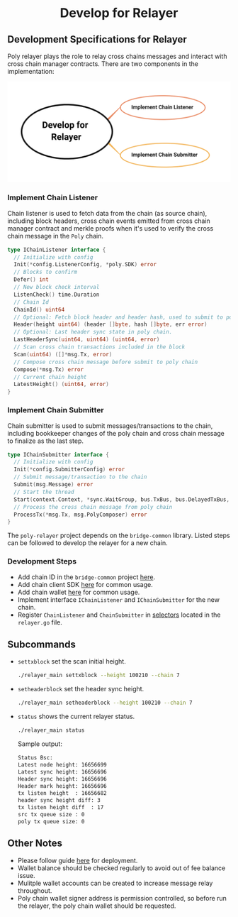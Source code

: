 <h1 align="center">Develop for Relayer</h1>

## Development Specifications for Relayer

Poly relayer plays the role to relay cross chains messages and interact with cross chain manager contracts. There are two components in the implementation:
<div align=center><img src="resources/develop_for_relayer.png" alt=""/></div>


### Implement Chain Listener
Chain listener is used to fetch data from the chain (as source chain), including block headers, cross chain events emitted from cross chain manager contract and merkle proofs when it's used to verify the cross chain message in the `Poly` chain.

```go
type IChainListener interface {
  // Initialize with config
  Init(*config.ListenerConfig, *poly.SDK) error
  // Blocks to confirm
  Defer() int
  // New block check interval
  ListenCheck() time.Duration
  // Chain Id
  ChainId() uint64
  // Optional: Fetch block header and header hash, used to submit to poly chain for verifications
  Header(height uint64) (header []byte, hash []byte, err error)
  // Optional: Last header sync state in poly chain.
  LastHeaderSync(uint64, uint64) (uint64, error)
  // Scan cross chain transactions included in the block
  Scan(uint64) ([]*msg.Tx, error)
  // Compose cross chain message before submit to poly chain
  Compose(*msg.Tx) error
  // Current chain height
  LatestHeight() (uint64, error)
}
```

### Implement Chain Submitter
Chain submitter is used to submit messages/transactions to the chain, including  bookkeeper changes of the poly chain and cross chain message to finalize as the last step.

```go
type IChainSubmitter interface {
  // Initialize with config
  Init(*config.SubmitterConfig) error
  // Submit message/transaction to the chain
  Submit(msg.Message) error
  // Start the thread
  Start(context.Context, *sync.WaitGroup, bus.TxBus, bus.DelayedTxBus, msg.PolyComposer) error  
  // Process the cross chain message from poly chain
  ProcessTx(*msg.Tx, msg.PolyComposer) error
}
```

The `poly-relayer` project depends on the `bridge-common` library. Listed steps can be followed to develop the relayer for a new chain.

### Development Steps

- Add chain ID in the `bridge-common` project [here](https://github.com/polynetwork/bridge-common/base).
- Add chain client SDK [here](https://github.com/polynetwork/bridge-common/tree/main/chains) for common usage.
- Add chain wallet [here](https://github.com/polynetwork/bridge-common/tree/main/wallet) for common usage.
- Implement interface `IChainListener` and `IChainSubmitter` for the new chain.
- Register `ChainListener` and `ChainSubmitter` in [selectors](https://github.com/polynetwork/poly-relayer/blob/main/relayer/relayer.go#L73) located in the `relayer.go` file.


## Subcommands
- `settxblock` set the scan initial height.
  ```bash
  ./relayer_main settxblock --height 100210 --chain 7
  ```
- `setheaderblock` set the header sync height.
  ```bash
  ./relayer_main setheaderblock --height 100210 --chain 7
  ```
- `status` shows the current relayer status.
  ```bash
  ./relayer_main status
  ```
  Sample output:
  ```
  Status Bsc:
  Latest node height: 16656699
  Latest sync height: 16656696
  Header sync height: 16656696
  Header mark height: 16656696
  tx listen height  : 16656682
  header sync height diff: 3
  tx listen height diff  : 17
  src tx queue size : 0
  poly tx queue size: 0
  ```

## Other Notes
- Please follow guide [here](new_chain/launch_and_test/launch.md#3-deploy-relayers) for deployment.
- Wallet balance should be checked regularly to avoid out of fee balance issue.
- Mulitple wallet accounts can be created to increase message relay throughout.
- Poly chain wallet signer address is permission controlled, so before run the relayer, the poly chain wallet should be requested.

